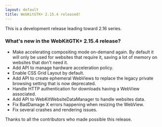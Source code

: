 ```yaml
---
layout: default
title: WebKitGTK+ 2.15.4 released!
---
```


This is a development release leading toward 2.16 series.

### What's new in the WebKitGTK+ 2.15.4 release?

 - Make accelerating compositing mode on-demand again. By default it will only be used for websites
   that require it, saving a lot of memory on websites that don't need it.
 - Add API to manage hardware acceleration policy.
 - Enable CSS Grid Layout by default.
 - Add API to create ephemeral WebViews to replace the legacy private browsing setting that is now
   deprecated.
 - Handle HTTP authentication for downloads having a WebView associated.
 - Add API to WebKitWebsiteDataManager to handle websites data.
 - Fix BadDamage X errors happening when resizing the WebView.
 - Fix several crashes and rendering issues.

Thanks to all the contributors who made possible this release.

